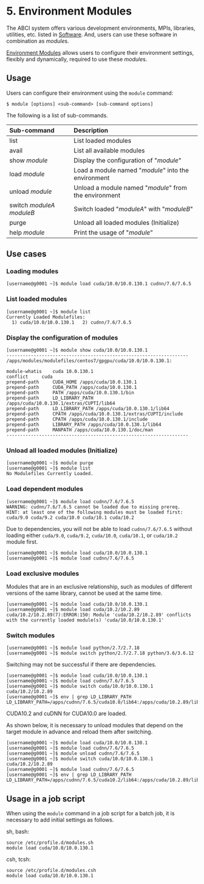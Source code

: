 # 5. Environment Modules

The ABCI system offers various development environments, MPIs, libraries, utilities, etc. listed in [Software](01.md#software). And, users can use these software in combination as *module*s.

[Environment Modules](http://modules.sourceforge.net/) allows users to configure their environment settings, flexibly and dynamically, required to use these *module*s.

## Usage

Users can configure their environment using the `module` command:

```
$ module [options] <sub-command> [sub-command options]
```

The following is a list of sub-commands.

| Sub-command | Description |
|:--|:--|
| list | List loaded modules |
| avail | List all available modules |
| show *module* | Display the configuration of "*module*" |
| load *module* | Load a module named "*module*" into the environment |
| unload *module* | Unload a module named "*module*" from the environment |
| switch *moduleA* *moduleB* | Switch loaded "*moduleA*" with "*moduleB*" |
| purge | Unload all loaded modules (Initialize) |
| help *module* | Print the usage of "*module*" |

## Use cases

### Loading modules

```
[username@g0001 ~]$ module load cuda/10.0/10.0.130.1 cudnn/7.6/7.6.5
```

### List loaded modules

```
[username@g0001 ~]$ module list
Currently Loaded Modulefiles:
  1) cuda/10.0/10.0.130.1   2) cudnn/7.6/7.6.5
```

### Display the configuration of modules

```
[username@g0001 ~]$ module show cuda/10.0/10.0.130.1
-------------------------------------------------------------------
/apps/modules/modulefiles/centos7/gpgpu/cuda/10.0/10.0.130.1:

module-whatis	 cuda 10.0.130.1
conflict	 cuda
prepend-path	 CUDA_HOME /apps/cuda/10.0.130.1
prepend-path	 CUDA_PATH /apps/cuda/10.0.130.1
prepend-path	 PATH /apps/cuda/10.0.130.1/bin
prepend-path	 LD_LIBRARY_PATH /apps/cuda/10.0.130.1/extras/CUPTI/lib64
prepend-path	 LD_LIBRARY_PATH /apps/cuda/10.0.130.1/lib64
prepend-path	 CPATH /apps/cuda/10.0.130.1/extras/CUPTI/include
prepend-path	 CPATH /apps/cuda/10.0.130.1/include
prepend-path	 LIBRARY_PATH /apps/cuda/10.0.130.1/lib64
prepend-path	 MANPATH /apps/cuda/10.0.130.1/doc/man
-------------------------------------------------------------------
```

### Unload all loaded modules (Initialize)

```
[username@g0001 ~]$ module purge
[username@g0001 ~]$ module list
No Modulefiles Currently Loaded.
```

### Load dependent modules

```
[username@g0001 ~]$ module load cudnn/7.6/7.6.5
WARNING: cudnn/7.6/7.6.5 cannot be loaded due to missing prereq.
HINT: at least one of the following modules must be loaded first: cuda/9.0 cuda/9.2 cuda/10.0 cuda/10.1 cuda/10.2
```

Due to dependencies, you will not be able to load `cudnn/7.6/7.6.5` without loading either `cuda/9.0`, `cuda/9.2`, `cuda/10.0`, `cuda/10.1`, or `cuda/10.2` module first.

```
[username@g0001 ~]$ module load cuda/10.0/10.0.130.1
[username@g0001 ~]$ module load cudnn/7.6/7.6.5
```

### Load exclusive modules

Modules that are in an exclusive relationship, such as modules of different versions of the same library, cannot be used at the same time.

```
[username@g0001 ~]$ module load cuda/10.0/10.0.130.1
[username@g0001 ~]$ module load cuda/10.2/10.2.89
cuda/10.2/10.2.89(7):ERROR:150: Module 'cuda/10.2/10.2.89' conflicts with the currently loaded module(s) 'cuda/10.0/10.0.130.1'
```

### Switch modules

```
[username@g0001 ~]$ module load python/2.7/2.7.18
[username@g0001 ~]$ module switch python/2.7/2.7.18 python/3.6/3.6.12
```

Switching may not be successful if there are dependencies.

```
[username@g0001 ~]$ module load cuda/10.0/10.0.130.1
[username@g0001 ~]$ module load cudnn/7.6/7.6.5
[username@g0001 ~]$ module switch cuda/10.0/10.0.130.1 cuda/10.2/10.2.89
[username@g0001 ~]$ env | grep LD_LIBRARY_PATH
LD_LIBRARY_PATH=/apps/cudnn/7.6.5/cuda10.0/lib64:/apps/cuda/10.2.89/lib64:/apps/cuda/10.2.89/extras/CUPTI/lib64
```

CUDA10.2 and cuDNN for CUDA10.0 are loaded.

As shown below, it is necessary to unload modules that depend on the target module in advance and reload them after switching.

```
[username@g0001 ~]$ module load cuda/10.0/10.0.130.1
[username@g0001 ~]$ module load cudnn/7.6/7.6.5
[username@g0001 ~]$ module unload cudnn/7.6/7.6.5
[username@g0001 ~]$ module switch cuda/10.0/10.0.130.1 cuda/10.2/10.2.89
[username@g0001 ~]$ module load cudnn/7.6/7.6.5
[username@g0001 ~]$ env | grep LD_LIBRARY_PATH
LD_LIBRARY_PATH=/apps/cudnn/7.6.5/cuda10.2/lib64:/apps/cuda/10.2.89/lib64:/apps/cuda/10.2.89/extras/CUPTI/lib64
```

## Usage in a job script

When using the `module` command in a job script for a batch job, it is necessary to add initial settings as follows.

sh, bash:

```
source /etc/profile.d/modules.sh
module load cuda/10.0/10.0.130.1
```

csh, tcsh:

```
source /etc/profile.d/modules.csh
module load cuda/10.0/10.0.130.1
```
